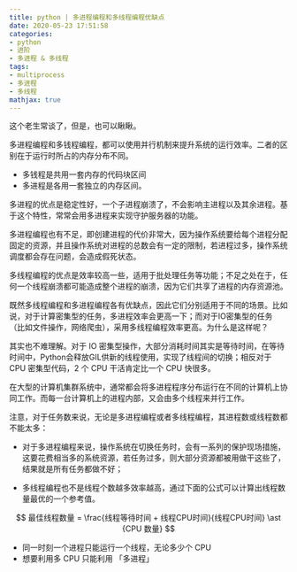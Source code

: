 ```yaml
---
title: python | 多进程编程和多线程编程优缺点
date: 2020-05-23 17:51:58
categories:
- python
- 进阶
- 多进程 & 多线程
tags:
- multiprocess
- 多进程
- 多线程
mathjax: true
---
```

这个老生常谈了，但是，也可以瞅瞅。

<!-- more -->

多进程编程和多钱程编程，都可以使用并行机制来提升系统的运行效率。二者的区别在于运行时所占的内存分布不同。

- 多钱程是共用一套内存的代码块区间
- 多进程是各用一套独立的内存区间。

多进程的优点是稳定性好，一个子进程崩溃了，不会影响主进程以及其余进程。基于这个特性，常常会用多进程来实现守护服务器的功能。

多进程编程也有不足，即创建进程的代价非常大，因为操作系统要给每个进程分配固定的资源，并且操作系统对进程的总数会有一定的限制，若进程过多，操作系统调度都会存在问题，会造成假死状态。

多线程编程的优点是效率较高一些，适用于批处理任务等功能；不足之处在于，任何一个线程崩溃都可能造成整个进程的崩溃，因为它们共享了进程的内存资源池。

既然多线程编程和多进程编程各有优缺点，因此它们分别适用于不同的场景。比如说，对于计算密集型的任务，多进程效率会更高一下；而对于IO密集型的任务（比如文件操作，网络爬虫），采用多线程编程效率更高。为什么是这样呢？

其实也不难理解。对于 IO 密集型操作，大部分消耗时间其实是等待时间，在等待时间中，Python会释放GIL供新的线程使用，实现了线程间的切换；相反对于 CPU 密集型代码，2 个 CPU 干活肯定比一个 CPU 快很多。

在大型的计算机集群系统中，通常都会将多进程程序分布运行在不同的计算机上协同工作。而每一台计算机上的进程内部，又会由多个线程来并行工作。

注意，对于任务数来说，无论是多进程编程或者多线程编程，其进程数或线程数都不能太多：

- 对于多进程编程来说，操作系统在切换任务时，会有一系列的保护现场措施，这要花费相当多的系统资源，若任务过多，则大部分资源都被用做干这些了，结果就是所有任务都做不好；

- 多线程编程也不是线程个数越多效率越高，通过下面的公式可以计算出线程数量最优的一个参考值。

$$ 最佳线程数量 = \frac{线程等待时间 + 线程CPU时间}{线程CPU时间} \ast {CPU 数量} $$

- 同一时刻一个进程只能运行一个线程，无论多少个 CPU
- 想要利用多 CPU 只能利用 「多进程」
